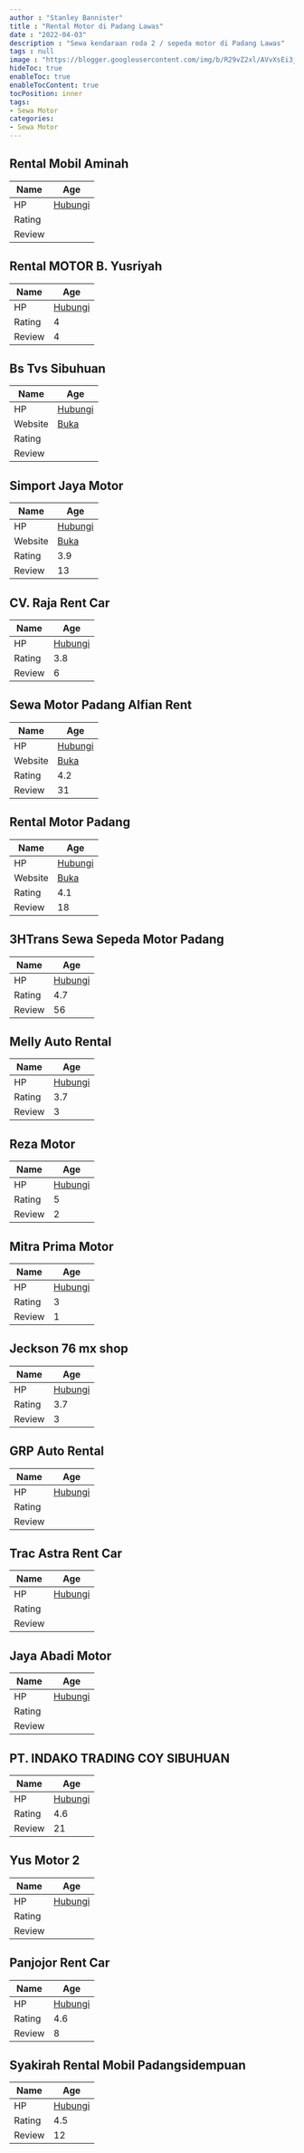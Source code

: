 ```yaml
---
author : "Stanley Bannister"
title : "Rental Motor di Padang Lawas"
date : "2022-04-03"
description : "Sewa kendaraan roda 2 / sepeda motor di Padang Lawas"
tags : null
image : "https://blogger.googleusercontent.com/img/b/R29vZ2xl/AVvXsEi3jOELfGz6BT-tJsiAqY02jkGI4Mwsdg791EoaDRM_vcU1h_cCBrht0hZoEoFiIAA5I5vKscn0F0zVChiDKpWwVCvmoPYWJmOmMOuNEqgSm2A4WiXuG9LkpAhPCZW9wEuT5-FNfqJ7-aD857As1EnDLql69XhqjqDa3tB4bdEknXBVaWmnfthL35LbTQ/w300-h200/rental-motor-di-padang-lawas.png"
hideToc: true
enableToc: true
enableTocContent: true
tocPosition: inner
tags:
- Sewa Motor
categories:
- Sewa Motor
---
```



## Rental Mobil Aminah

Name | Age
--------|------
HP | [Hubungi](https://pcandroidplayer.blogspot.com/?clayads=https://getnumber.ndower.dev?phone=)
Rating | 
Review | 


## Rental MOTOR B. Yusriyah

Name | Age
--------|------
HP | [Hubungi](https://pcandroidplayer.blogspot.com/?clayads=https://getnumber.ndower.dev?phone=)
Rating | 4
Review | 4


## Bs Tvs Sibuhuan

Name | Age
--------|------
HP | [Hubungi](https://pcandroidplayer.blogspot.com/?clayads=https://getnumber.ndower.dev?phone=MDgyMTY2NzI0MTQx)
Website | [Buka](https://pcandroidplayer.blogspot.com/?clayads=aHR0cDovL3d3dy50dnNtb3Rvci5jby5pZC8=) 
Rating | 
Review | 


## Simport Jaya Motor

Name | Age
--------|------
HP | [Hubungi](https://pcandroidplayer.blogspot.com/?clayads=https://getnumber.ndower.dev?phone=MDgyMjcyMjA5OTAw)
Website | [Buka](https://pcandroidplayer.blogspot.com/?clayads=aHR0cHM6Ly9zaW1wb3J0LWpheWEtbW90b3IuYnVzaW5lc3Muc2l0ZS8=) 
Rating | 3.9
Review | 13


## CV. Raja Rent Car

Name | Age
--------|------
HP | [Hubungi](https://pcandroidplayer.blogspot.com/?clayads=https://getnumber.ndower.dev?phone=MDgxMzY1MjIxMTIz)
Rating | 3.8
Review | 6


## Sewa Motor Padang Alfian Rent

Name | Age
--------|------
HP | [Hubungi](https://pcandroidplayer.blogspot.com/?clayads=https://getnumber.ndower.dev?phone=MDg1Mzc2MzIxNjA2)
Website | [Buka](https://pcandroidplayer.blogspot.com/?clayads=aHR0cHM6Ly9zZXdhbW90b3JwYWRhbmcud29yZHByZXNzLmNvbS8=) 
Rating | 4.2
Review | 31


## Rental Motor Padang

Name | Age
--------|------
HP | [Hubungi](https://pcandroidplayer.blogspot.com/?clayads=https://getnumber.ndower.dev?phone=MDgyMTcwNjk1MDAz)
Website | [Buka](https://pcandroidplayer.blogspot.com/?clayads=aHR0cHM6Ly93d3cucmVudGFsbW90b3JwYWRhbmcuY29tLw==) 
Rating | 4.1
Review | 18


## 3HTrans Sewa Sepeda Motor Padang

Name | Age
--------|------
HP | [Hubungi](https://pcandroidplayer.blogspot.com/?clayads=https://getnumber.ndower.dev?phone=MDgxMzYzNDQyNTky)
Rating | 4.7
Review | 56


## Melly Auto Rental

Name | Age
--------|------
HP | [Hubungi](https://pcandroidplayer.blogspot.com/?clayads=https://getnumber.ndower.dev?phone=MDgyMTY1ODE2ODMy)
Rating | 3.7
Review | 3


## Reza Motor

Name | Age
--------|------
HP | [Hubungi](https://pcandroidplayer.blogspot.com/?clayads=https://getnumber.ndower.dev?phone=MDg1MjYxNTYwNDc0)
Rating | 5
Review | 2


## Mitra Prima Motor

Name | Age
--------|------
HP | [Hubungi](https://pcandroidplayer.blogspot.com/?clayads=https://getnumber.ndower.dev?phone=)
Rating | 3
Review | 1


## Jeckson 76 mx shop

Name | Age
--------|------
HP | [Hubungi](https://pcandroidplayer.blogspot.com/?clayads=https://getnumber.ndower.dev?phone=MDgyMjc3ODcyNjg2)
Rating | 3.7
Review | 3


## GRP Auto Rental

Name | Age
--------|------
HP | [Hubungi](https://pcandroidplayer.blogspot.com/?clayads=https://getnumber.ndower.dev?phone=MDgxMzYxMDMxNTgx)
Rating | 
Review | 


## Trac Astra Rent Car

Name | Age
--------|------
HP | [Hubungi](https://pcandroidplayer.blogspot.com/?clayads=https://getnumber.ndower.dev?phone=MDYzNDI0NTU1)
Rating | 
Review | 


## Jaya Abadi Motor

Name | Age
--------|------
HP | [Hubungi](https://pcandroidplayer.blogspot.com/?clayads=https://getnumber.ndower.dev?phone=MDgxMjY4NDg3ODQx)
Rating | 
Review | 


## PT. INDAKO TRADING COY SIBUHUAN

Name | Age
--------|------
HP | [Hubungi](https://pcandroidplayer.blogspot.com/?clayads=https://getnumber.ndower.dev?phone=MDg1Mjc1OTIzODg5)
Rating | 4.6
Review | 21


## Yus Motor 2

Name | Age
--------|------
HP | [Hubungi](https://pcandroidplayer.blogspot.com/?clayads=https://getnumber.ndower.dev?phone=MDgyMzY5MDczNDg4)
Rating | 
Review | 


## Panjojor Rent Car

Name | Age
--------|------
HP | [Hubungi](https://pcandroidplayer.blogspot.com/?clayads=https://getnumber.ndower.dev?phone=MDgyMjc2Nzc4MjYw)
Rating | 4.6
Review | 8


## Syakirah Rental Mobil Padangsidempuan

Name | Age
--------|------
HP | [Hubungi](https://pcandroidplayer.blogspot.com/?clayads=https://getnumber.ndower.dev?phone=MDgyMzY1Njc2NTY2)
Rating | 4.5
Review | 12


